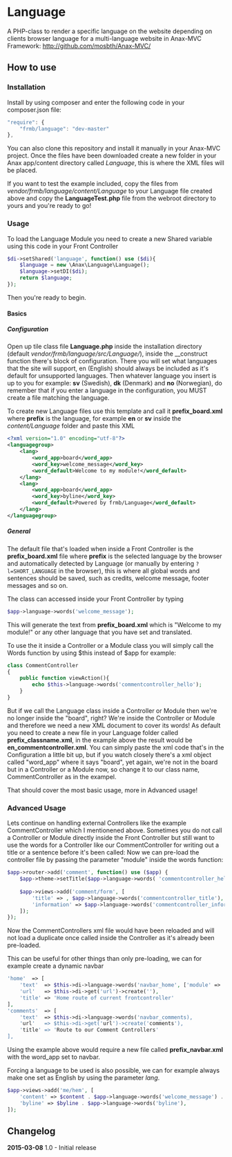 # Language
A PHP-class to render a specific language on the website depending on clients browser language for a multi-language website in Anax-MVC Framework: http://github.com/mosbth/Anax-MVC/

## How to use

### Installation
Install by using composer and enter the following code in your composer.json file:
```javascript
"require": {
	"frmb/language": "dev-master"
},
```
You can also clone this repository and install it manually in your Anax-MVC project. 
Once the files have been downloaded create a new folder in your Anax app/content directory called *Language*, this is where the XML files will be placed.

If you want to test the example included, copy the files from *vendor/frmb/language/content/Language* to your Language file created above and copy the **LanguageTest.php** file from the webroot directory to yours and you're ready to go!

### Usage

To load the Language Module you need to create a new Shared variable using this code in your Front Controller
```php
$di->setShared('language', function() use ($di){
    $language = new \Anax\Language\Language();
	$language->setDI($di);
    return $language;
});
```
Then you're ready to begin.

#### Basics
##### Configuration
Open up tile class file **Language.php** inside the installation directory (default *vendor/frmb/language/src/Language/*), inside the __construct function there's block of configuration. There you will set what languages that the site will support, en (English) should always be included as it's default for unsupported languages. Then whatever language you insert is up to you for example: **sv** (Swedish), **dk** (Denmark) and **no** (Norwegian), do remember that if you enter a language in the configuration, you MUST create a file matching the language.

To create new Language files use this template and call it **prefix_board.xml** where **prefix** is the language, for example **en** or **sv** inside the *content/Language* folder and paste this XML
```xml
<?xml version="1.0" encoding="utf-8"?>
<languagegroup>
	<lang>
		<word_app>board</word_app>
		<word_key>welcome_message</word_key>
		<word_default>Welcome to my module!</word_default>
	</lang>
	<lang>
		<word_app>board</word_app>
		<word_key>byline</word_key>
		<word_default>Powered by frmb/Language</word_default>
	</lang>
</languagegroup>
```
##### General

The default file that's loaded when inside a Front Controller is the **prefix_board.xml** file where **prefix** is the selected language by the browser and automatically detected by Language (or manually by entering `?l=SHORT_LANGUAGE` in the browser), this is where all global words and sentences should be saved, such as credits, welcome message, footer messages and so on.

The class can accessed inside your Front Controller by typing
```php
$app->language->words('welcome_message'); 
```
This will generate the text from **prefix_board.xml** which is "Welcome to my module!" or any other language that you have set and translated.

To use the it inside a Controller or a Module class you will simply call the Words function by using $this instead of $app for example:
```php
class CommentController
{
	public function viewAction(){
		echo $this->language->words('commentcontroller_hello'); 
	}
}
```
But if we call the Language class inside a Controller or Module then we're no longer inside the "board", right? 
We're inside the Controller or Module and therefore we need a new XML document to cover its words!
As default you need to create a new file in your Language folder called **prefix_classname.xml**, in the example above the result would be **en_commentcontroller.xml**. You can simply paste the xml code that's in the Configuration a little bit up, but if you watch closely there's a xml object called "word_app" where it says "board", yet again, we're not in the board but in a Controller or a Module now, so change it to our class name, CommentController as in the exampel.

That should cover the most basic usage, more in Advanced usage!

### Advanced Usage

Lets continue on handling external Controllers like the example CommentController which I mentionened above. Sometimes you do not call a Controller or Module directly inside the Front Controller but still want to use the words for a Controller like our CommentController for writing out a title or a sentence before it's been called: Now we can pre-load the controller file by passing the parameter "module" inside the words function:

```php
$app->router->add('comment', function() use ($app) {
	$app->theme->setTitle($app->language->words( 'commentcontroller_hello', ['module' => 'CommentController']) );
	
	$app->views->add('comment/form', [
        'title' => , $app->language->words('commentcontroller_title'),
        'information' => $app->language->words('commentcontroller_information'),
    ]);
});
```
Now the CommentControllers xml file would have been reloaded and will not load a duplicate once called inside the Controller as it's already been pre-loaded. 

This can be useful for other things than only pre-loading, we can for example create a dynamic navbar
```php
'home'  => [
    'text'  => $this->di->language->words('navbar_home', ['module' => 'navbar']),
    'url'   => $this->di->get('url')->create(''),
    'title' => 'Home route of current frontcontroller'
],
'comments'  => [
    'text'  => $this->di->language->words('navbar_comments),
    'url'   => $this->di->get('url')->create('comments'),
    'title' => 'Route to our Comment Controllers'
],
```
Using the example above would require a new file called **prefix_navbar.xml** with the word_app set to navbar.

Forcing a language to be used is also possible, we can for example always make one set as English by using the parameter *lang*.

```php
$app->views->add('me/hem', [
	'content' => $content . $app->language->words('welcome_message') . '<br/>' . $app->language->words('welcome_message', ['lang' => 'en']),
	'byline' => $byline . $app->language->words('byline'),
]);
```

## Changelog
**2015-03-08** 1.0 - Initial release
